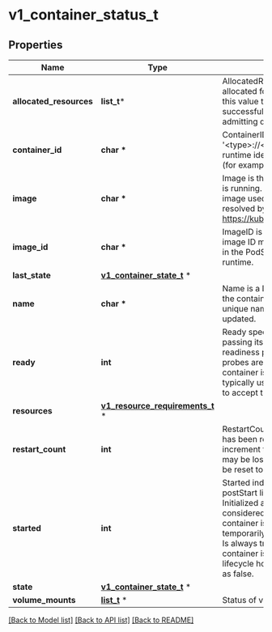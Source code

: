 # v1_container_status_t

## Properties
Name | Type | Description | Notes
------------ | ------------- | ------------- | -------------
**allocated_resources** | **list_t*** | AllocatedResources represents the compute resources allocated for this container by the node. Kubelet sets this value to Container.Resources.Requests upon successful pod admission and after successfully admitting desired pod resize. | [optional] 
**container_id** | **char \*** | ContainerID is the ID of the container in the format &#39;&lt;type&gt;://&lt;container_id&gt;&#39;. Where type is a container runtime identifier, returned from Version call of CRI API (for example \&quot;containerd\&quot;). | [optional] 
**image** | **char \*** | Image is the name of container image that the container is running. The container image may not match the image used in the PodSpec, as it may have been resolved by the runtime. More info: https://kubernetes.io/docs/concepts/containers/images. | 
**image_id** | **char \*** | ImageID is the image ID of the container&#39;s image. The image ID may not match the image ID of the image used in the PodSpec, as it may have been resolved by the runtime. | 
**last_state** | [**v1_container_state_t**](v1_container_state.md) \* |  | [optional] 
**name** | **char \*** | Name is a DNS_LABEL representing the unique name of the container. Each container in a pod must have a unique name across all container types. Cannot be updated. | 
**ready** | **int** | Ready specifies whether the container is currently passing its readiness check. The value will change as readiness probes keep executing. If no readiness probes are specified, this field defaults to true once the container is fully started (see Started field).  The value is typically used to determine whether a container is ready to accept traffic. | 
**resources** | [**v1_resource_requirements_t**](v1_resource_requirements.md) \* |  | [optional] 
**restart_count** | **int** | RestartCount holds the number of times the container has been restarted. Kubelet makes an effort to always increment the value, but there are cases when the state may be lost due to node restarts and then the value may be reset to 0. The value is never negative. | 
**started** | **int** | Started indicates whether the container has finished its postStart lifecycle hook and passed its startup probe. Initialized as false, becomes true after startupProbe is considered successful. Resets to false when the container is restarted, or if kubelet loses state temporarily. In both cases, startup probes will run again. Is always true when no startupProbe is defined and container is running and has passed the postStart lifecycle hook. The null value must be treated the same as false. | [optional] 
**state** | [**v1_container_state_t**](v1_container_state.md) \* |  | [optional] 
**volume_mounts** | [**list_t**](v1_volume_mount_status.md) \* | Status of volume mounts. | [optional] 

[[Back to Model list]](../README.md#documentation-for-models) [[Back to API list]](../README.md#documentation-for-api-endpoints) [[Back to README]](../README.md)


